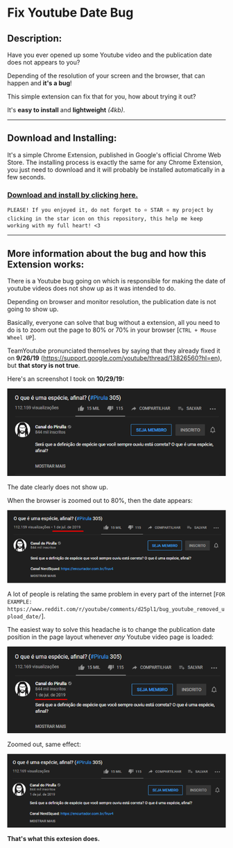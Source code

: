 # Fix Youtube Date Bug

## Description:

Have you ever opened up some Youtube video and the publication date does not appears to you?

Depending of the resolution of your screen and the browser, that can happen and **it's a bug**!

This simple extension can fix that for you, how about trying it out?

It's **easy to install** and **lightweight** *(4kb)*.

---

## Download and Installing:

It's a simple Chrome Extension, published in Google's official Chrome Web Store. The installing process is exactly the same for any Chrome Extension, you just need to download and it will probably be installed automatically in a few seconds.

<h3><a href="https://chrome.google.com/webstore/detail/fix-youtube-date-bug/ndolkhbfggdofgfeenlppkffjfgmcppe/" target='_blank'>Download and install by clicking here.</a></h3>



```
PLEASE! If you enjoyed it, do not forget to ⭐ STAR ⭐ my project by clicking in the star icon on this repository, this help me keep working with my full heart! <3
```

---

## More information about the bug and how this Extension works:

There is a Youtube bug going on which is responsible for making the date of youtube videos does not show up as it was intended to do.

Depending on browser and monitor resolution, the publication date is not going to show up.

Basically, everyone can solve that bug without a extension, all you need to do is to zoom out the page to 80% or 70% in your browser [`CTRL + Mouse Wheel UP`]. 

TeamYoutube pronunciated themselves by saying that they already fixed it on **9/26/19** (https://support.google.com/youtube/thread/13826560?hl=en), but **that story is not true**.

Here's an screenshot I took on **10/29/19:**

![](Screenshots/Screenshot_1.png)

The date clearly does not show up.

When the browser is zoomed out to 80%, then the date appears:

![](Screenshots/Screenshot_2.png)

A lot of people is relating the same problem in every part of the internet [`FOR EXAMPLE: https://www.reddit.com/r/youtube/comments/d25pl1/bug_youtube_removed_upload_date/`].

The easiest way to solve this headache is to change the publication date position in the page layout whenever *any* Youtube video page is loaded:

![](Screenshots/Screenshot_3.png)

Zoomed out, same effect:

![](Screenshots/Screenshot_4.png)

**That's what this extesion does.**